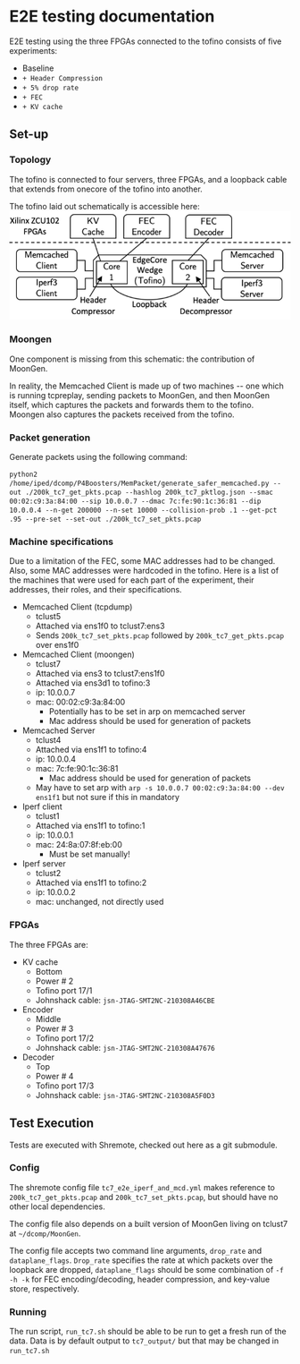 # E2E testing documentation

E2E testing using the three FPGAs connected to the tofino
consists of five experiments:

* Baseline
* `+ Header Compression`
* `+ 5% drop rate`
* `+ FEC`
* `+ KV cache`

## Set-up

### Topology

The tofino is connected to four servers, three FPGAs, and a loopback cable that extends from onecore of the tofino into another.

The tofino laid out schematically is accessible here:
![Tofino Topology](tofino.png?raw=true "Tofino Topology")

### Moongen

One component is missing from this schematic: the contribution of MoonGen.

In reality, the Memcached Client is made up of two machines -- one which is running tcpreplay, sending packets to MoonGen, and then MoonGen itself, which captures the packets and forwards them to the tofino. Moongen also captures the packets received from the tofino.

### Packet generation

Generate packets using the following command:
```
python2 /home/iped/dcomp/P4Boosters/MemPacket/generate_safer_memcached.py --out ./200k_tc7_get_pkts.pcap --hashlog 200k_tc7_pktlog.json --smac 00:02:c9:3a:84:00 --sip 10.0.0.7 --dmac 7c:fe:90:1c:36:81 --dip 10.0.0.4 --n-get 200000 --n-set 10000 --collision-prob .1 --get-pct .95 --pre-set --set-out ./200k_tc7_set_pkts.pcap
```

### Machine specifications

Due to a limitation of the FEC, some MAC addresses had to be changed. Also, some MAC addresses were hardcoded in the tofino. Here is a list of the machines that were used for each part of the experiment, their addresses, their roles, and their specifications.

* Memcached Client (tcpdump)
  * tclust5
  * Attached via ens1f0 to tclust7:ens3
  * Sends `200k_tc7_set_pkts.pcap` followed by `200k_tc7_get_pkts.pcap` over ens1f0
* Memcached Client (moongen)
  * tclust7
  * Attached via ens3 to tclust7:ens1f0
  * Attached via ens3d1 to tofino:3
  * ip: 10.0.0.7
  * mac: 00:02:c9:3a:84:00
    * Potentially has to be set in arp on memcached server
    * Mac address should be used for generation of packets
* Memcached Server
  * tclust4
  * Attached via ens1f1 to tofino:4
  * ip: 10.0.0.4
  * mac: 7c:fe:90:1c:36:81
    * Mac address should be used for generation of packets
  * May have to set arp with `arp -s 10.0.0.7 00:02:c9:3a:84:00 --dev ens1f1` but not sure if this in mandatory
* Iperf client
  * tclust1
  * Attached via ens1f1 to tofino:1
  * ip: 10.0.0.1
  * mac: 24:8a:07:8f:eb:00
    * Must be set manually!
* Iperf server
  * tclust2
  * Attached via ens1f1 to tofino:2
  * ip: 10.0.0.2
  * mac: unchanged, not directly used

### FPGAs

The three FPGAs are:

* KV cache
  * Bottom
  * Power # 2
  * Tofino port 17/1
  * Johnshack cable: `jsn-JTAG-SMT2NC-210308A46CBE`
* Encoder
  * Middle
  * Power # 3
  * Tofino port 17/2
  * Johnshack cable: `jsn-JTAG-SMT2NC-210308A47676`
* Decoder
  * Top
  * Power # 4
  * Tofino port 17/3
  * Johnshack cable: `jsn-JTAG-SMT2NC-210308A5F0D3`


## Test Execution

Tests are executed with Shremote, checked out here as a git submodule.

### Config

The shremote config file `tc7_e2e_iperf_and_mcd.yml` makes reference to `200k_tc7_get_pkts.pcap` and `200k_tc7_set_pkts.pcap`, but should have no other local dependencies.

The config file also depends on a built version of MoonGen living on tclust7 at `~/dcomp/MoonGen`.

The config file accepts two command line arguments, `drop_rate` and `dataplane_flags`. `Drop_rate` specifies the rate at which packets over the loopback are dropped, `dataplane_flags` should be some combination of `-f -h -k` for FEC encoding/decoding, header compression, and key-value store, respectively.

### Running

The run script, `run_tc7.sh` should be able to be run to get a fresh run of the data. Data is by default output to `tc7_output/` but that may be changed in `run_tc7.sh`
